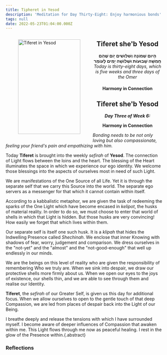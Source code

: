 ```yaml
---
title: Tipheret in Yesod
description: 'Meditation for Day Thirty-Eight: Enjoy harmonious bonds'
tags: null
date: 2022-05-23T01:04:00.000Z
---
```


<a href="https://www.chabad.org/holidays/sefirah/omer-count_cdo/jewish/Count-the-Omer.htm">
<i class="fa fa-file" aria-hidden="true"></i></a>

<figure style='float: left'>
 <a href='/posts/img/freedom/week6/6.3-Tiferet_in_Yesod.png' target="_blank">
   <img src='/posts/img/freedom/week6/6.3-Tiferet_in_Yesod_s.png' alt='Tiferet in Yesod' width='200' height='304' />
 </a>
</figure>

<div style="text-align:center">
<h2>Tiferet she'b Yesod</h2>
<span dir="rtl"><b>הָיום שְׁמוֹנָה וְשׁלושׁים יָוֹם שֶׁהֵם חְַמִשָּׁה שָׁבוּעוֹת וּשְׁלוֹשָׁה יָמִים לָעוֹמֵר</b></span>
<br />
<i>ֹToday is thirty-eight days, which is five weeks and three days of the Omer</i>
</p>

<h4>Harmony in Connection</h4>

</div>

<div style="font-weight: bold; text-align:center">
<h2>Tiferet she'b Yesod</h2>
<i>Day Three of Week 6:</i>
<p>Harmony in Connection</p>

</div>

<div class="abstract">

_Bonding needs to be not only loving but also compassionate, feeling your friend's pain and empathizing with him._

</div>

Today **Tiferet** is brought into the weekly _sefirah_ of **Yesod**. The connection of Light flows between the loins and the heart. The blessing of the Heart illuminates the space in which we experience our ego identity. We welcome those blessings into the aspects of ourselves most in need of such Light.

We are manifestations of the One Source of all Life. Yet it is through the separate self that we carry this Source into the world. The separate ego servers as a messenger for that which it cannot contain within itself.

According to a kabbalistic metaphor, we are given the task of redeeming the sparks of the One Light which have become encased in _kelipot_, the husks of material reality. In order to do so, we must choose to enter that world of shells in which that Light is hidden. But those husks are very convincing! How easily we forget that which lives within them.

Our separate self is itself one such husk. It is a _klipah_ that hides the Indwelling Presence called _Shechinah_. We enclose that inner Knowing with shadows of fear, worry, judgement and comparison. We dress ourselves in the "not-yet" and the "almost" and the "not-good-enough" that well up endlessly in our minds.

We are the beings on this level of reality who are given the responsibility of remembering Who we truly are. When we sink into despair, we draw our protective shells more firmly about us. When we open our eyes to the joys of existence, our shells thin, and we are able to see through them and realise our Identity.

**Tiferet**, the _sefirah_ of our Greater Self, is given us this day for additional focus. When we allow ourselves to open to the gentle touch of that deep Compassion, we are led from places of despair back into the Light of our Being.

I breathe deeply and release the tensions with which I have surrounded myself. I become aware of deeper influences of Compassion that awaken within me. This Light flows through me now as peaceful healing. I rest in the glow of the Presence within.{.abstract}

<h3>Reflections</h3>
